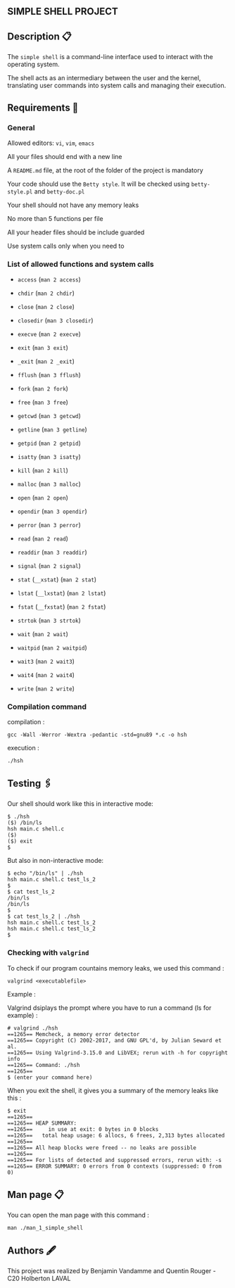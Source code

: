 ## SIMPLE SHELL PROJECT




## Description 📋
The ```simple shell``` is a command-line interface used to interact with the operating system.

The shell acts as an intermediary between the user and the kernel, translating user commands into system calls and managing their execution.

## Requirements 🚩


### General
Allowed editors: ```vi```, ```vim```, ```emacs```

All your files should end with a new line

A ```README.md``` file, at the root of the folder of the project is mandatory

Your code should use the ```Betty style```. It will be checked using ```betty-style.pl``` and ```betty-doc.pl```

Your shell should not have any memory leaks

No more than 5 functions per file

All your header files should be include guarded

Use system calls only when you need to




### List of allowed functions and system calls

- ```access``` (```man 2 access```)

- ```chdir``` (```man 2 chdir```)

- ```close``` (```man 2 close```)

- ```closedir``` (```man 3 closedir```)

- ```execve``` (```man 2 execve```)

- ```exit``` (```man 3 exit```)

- ```_exit``` (```man 2 _exit```)

- ```fflush``` (```man 3 fflush```)

- ```fork``` (```man 2 fork```)

- ```free``` (```man 3 free```)

- ```getcwd``` (```man 3 getcwd```)

- ```getline``` (```man 3 getline```)

- ```getpid``` (```man 2 getpid```)

- ```isatty``` (```man 3 isatty```)

- ```kill``` (```man 2 kill```)

- ```malloc``` (```man 3 malloc```)

- ```open``` (```man 2 open```)

- ```opendir``` (```man 3 opendir```)

- ```perror``` (```man 3 perror```)

- ```read``` (```man 2 read```)

- ```readdir``` (```man 3 readdir```)

- ```signal``` (```man 2 signal```)

- ```stat``` (```__xstat```) (```man 2 stat```)

- ```lstat``` (```__lxstat```) (```man 2 lstat```)

- ```fstat``` (```__fxstat```) (```man 2 fstat```)

- ```strtok``` (```man 3 strtok```)

- ```wait``` (```man 2 wait```)

- ```waitpid``` (```man 2 waitpid```)

- ```wait3``` (```man 2 wait3```)

- ```wait4``` (```man 2 wait4```)

- ```write``` (```man 2 write```)


### Compilation command


compilation :

```
gcc -Wall -Werror -Wextra -pedantic -std=gnu89 *.c -o hsh
```

execution :

```
./hsh
```
## Testing 🖇

Our shell should work like this in interactive mode:

```
$ ./hsh
($) /bin/ls
hsh main.c shell.c
($)
($) exit
$
```

But also in non-interactive mode:

```
$ echo "/bin/ls" | ./hsh
hsh main.c shell.c test_ls_2
$
$ cat test_ls_2
/bin/ls
/bin/ls
$
$ cat test_ls_2 | ./hsh
hsh main.c shell.c test_ls_2
hsh main.c shell.c test_ls_2
$
```

### Checking with ```valgrind```

To check if our program countains memory leaks, we used this command :

```
valgrind <executablefile>
```

Example :

Valgrind dsiplays the prompt where you have to run a command (ls for example) :
```
# valgrind ./hsh
==1265== Memcheck, a memory error detector
==1265== Copyright (C) 2002-2017, and GNU GPL'd, by Julian Seward et al.
==1265== Using Valgrind-3.15.0 and LibVEX; rerun with -h for copyright info
==1265== Command: ./hsh
==1265==
$ (enter your command here)
```

When you exit the shell, it gives you a summary of the memory leaks like this :
```
$ exit
==1265==
==1265== HEAP SUMMARY:
==1265==     in use at exit: 0 bytes in 0 blocks
==1265==   total heap usage: 6 allocs, 6 frees, 2,313 bytes allocated
==1265==
==1265== All heap blocks were freed -- no leaks are possible
==1265==
==1265== For lists of detected and suppressed errors, rerun with: -s
==1265== ERROR SUMMARY: 0 errors from 0 contexts (suppressed: 0 from 0)
```

## Man page 📋

You can open the man page with this command :

```
man ./man_1_simple_shell
```
## Authors 🖋

This project was realized by Benjamin Vandamme and Quentin Rouger - C20 Holberton LAVAL